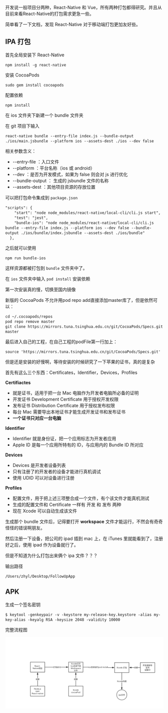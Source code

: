 开发说一般项目分两种，React-Native 和 Vue，所有两种打包都得研究。并且从目前来看React-Native的打包需求更急一些。

简单看了一下文档，发现 React-Native 对于移动端打包更加友好些。

## IPA 打包

首先全局安装下 React-Native
```
npm install -g react-native
```

安装 CocoaPods
```
sudo gem install cocoapods
```

配置依赖
```
npm install
```

在 ios 文件夹下新建一个 bundle 文件夹

在 git 项目下输入
```
react-native bundle --entry-file index.js --bundle-output ./ios/main.jsbundle --platform ios --assets-dest ./ios --dev false
```

相关参数含义：

+ --entry-file ：入口文件
+ --platform ：平台名称（ios 或 android）
+ --dev ：是否为开发模式，如果为 false 则会对 js 进行优化
+ --bundle-output ： 生成的 jsbundle 文件的名称
+ --assets-dest ：其他项目资源的存放位置

可以把打包命令集成到 ```package.json```

```
"scripts": {
    "start": "node node_modules/react-native/local-cli/cli.js start",
    "test": "jest",
    "bundle-ios": "node node_modules/react-native/local-cli/cli.js bundle --entry-file index.js --platform ios --dev false --bundle-output ./ios/bundle/index.jsbundle --assets-dest ./ios/bundle"
  },
```
之后就可以使用
```
npm run bundle-ios
```

这样资源都被打包到 `bundle` 文件夹中了。

在 `ios` 文件夹中输入 `pod install` 安装依赖

第一次安装真的慢，切换至国内镜像

新版的 CocoaPods 不允许用pod repo add直接添加master库了，但是依然可以：

```
cd ~/.cocoapods/repos 
pod repo remove master
git clone https://mirrors.tuna.tsinghua.edu.cn/git/CocoaPods/Specs.git master

```
最后进入自己的工程，在自己工程的podFile第一行加上：
```
source 'https://mirrors.tuna.tsinghua.edu.cn/git/CocoaPods/Specs.git'
```

但是还是安装的好慢啊，等待安装的时候研究了一下苹果的证书，真的是复杂

首先有这么三个东西：Certificates，Identifier，Devices，Profiles

**Certifiactes**

+ 就是证书，适用于把一台 Mac 电脑作为开发者电脑所必备的证明
+ 开发证书 Development Certificate 用于授权开发权限
+ 发布证书 Distribution Certificate 用于授权发布权限
+ 每台 Mac 需要导出本地证书才能生成开发证书和发布证书
+ **一个证书只对应一台电脑**


**Identifier**

+ Identifier 就是身份证，把一个应用标志为开发者应用
+ Apple ID 是每一个应用所特有的 ID，与应用内的 Bundle ID 所对应

**Devices**

+ Devices 是开发者设备列表
+ 只有注册了的开发者的设备才能进行真机调试
+ 使用 UDID 可以对设备进行注册

**Profiles**

+ 配置文件，用于把上述三项整合成一个文件，有个该文件才能真机测试
+ 生成的配置文件和 Certificate 一样有 开发 和 发布 两种
+ 现在 Xcode 可以自动生成该文件


生成那个 bundle 文件后，记得要打开 **workspace** 文件才能运行，不然会有奇奇怪怪的错误啊朋友。

然后注册一下设备，把公司的 ipad 插到 mac 上，在 iTunes 里就能看到了，注册好之后，使用 ipad 作为设备就行了。

但是不知道为什么打包出来俩个 ipa 文件？？？

输出路径
```
/Users/zhyl/Desktop/FollowUpApp
```
## APK


生成一个签名密钥
```
$ keytool -genkeypair -v -keystore my-release-key.keystore -alias my-key-alias -keyalg RSA -keysize 2048 -validity 10000
```

完整流程图

![avator](../../pic/react-native打包ipa.jpg)